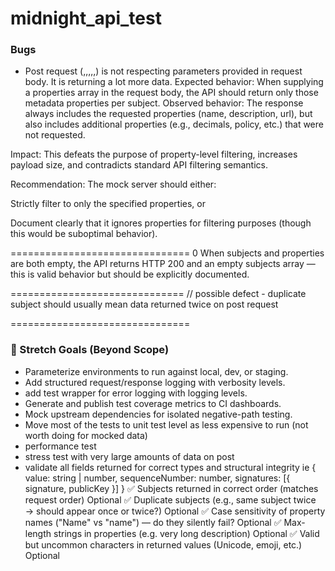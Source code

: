 # midnight_api_test

### Bugs

- Post request (,,,,,) is not respecting parameters provided in request body. It is returning a lot more data. 
Expected behavior:
When supplying a properties array in the request body, the API should return only those metadata properties per subject.
Observed behavior:
The response always includes the requested properties (name, description, url), but also includes additional properties (e.g., decimals, policy, etc.) that were not requested.

Impact:
This defeats the purpose of property-level filtering, increases payload size, and contradicts standard API filtering semantics.

Recommendation:
The mock server should either:

Strictly filter to only the specified properties, or

Document clearly that it ignores properties for filtering purposes (though this would be suboptimal behavior).

===============================
 0 When subjects and properties are both empty, the API returns HTTP 200 and an empty subjects array — this is valid behavior but should be explicitly documented.

==============================
// possible defect - duplicate subject should usually mean data returned twice on post request

===============================



### 🌟 Stretch Goals (Beyond Scope)
- Parameterize environments to run against local, dev, or staging.
- Add structured request/response logging with verbosity levels.
- add test wrapper for error logging with logging levels.
- Generate and publish test coverage metrics to CI dashboards.
- Mock upstream dependencies for isolated negative-path testing.
- Move most of the tests to unit test level as less expensive to run (not worth doing for mocked data)
- performance test
- stress test with very large amounts of data on post
- validate all fields returned for correct types and structural integrity ie { value: string | number, sequenceNumber: number, signatures: [{ signature, publicKey }] }
✅ Subjects returned in correct order (matches request order)	Optional
✅ Duplicate subjects (e.g., same subject twice → should appear once or twice?)	Optional
✅ Case sensitivity of property names ("Name" vs "name") — do they silently fail?	Optional
✅ Max-length strings in properties (e.g. very long description)	Optional
✅ Valid but uncommon characters in returned values (Unicode, emoji, etc.)	Optional